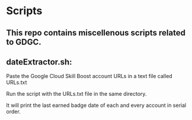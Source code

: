 # Scripts
## This repo contains miscellenous scripts related to GDGC.
## dateExtractor.sh:
Paste the Google Cloud Skill Boost account URLs in a text file called URLs.txt

Run the script with the URLs.txt file in the same directory.

It will print the last earned badge date of each and every account in serial order.
